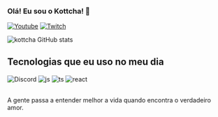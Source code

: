 ### Olá! Eu sou o Kottcha! 👋


[![Youtube](https://img.shields.io/badge/YouTube-FF0000?style=for-the-badge&logo=youtube&logoColor=white)](https://www.youtube.com/channel/UCTOcaKFgkSqZivKdwLm4JRQ)
[![Twitch](https://img.shields.io/badge/Twitch-9146FF?style=for-the-badge&logo=twitch&logoColor=white)](https://www.twitch.tv/kottchaoficial)

![kottcha GitHub stats](https://github-readme-stats.vercel.app/api?username=kottcha&show_icons=true&theme=dracula&count_private=true)


## Tecnologias que eu uso no meu dia

<div style="display: inline_block">
  <img align="center" alt="Discord" src="https://img.shields.io/badge/Discord-7289DA?style=for-the-badge&logo=discord&logoColor=white" />
  <img align="center" alt="js" src="https://img.shields.io/badge/JavaScript-F7DF1E?style=for-the-badge&logo=javascript&logoColor=black" />
  <img align="center" alt="ts" src="https://img.shields.io/badge/TypeScript-007ACC?style=for-the-badge&logo=typescript&logoColor=white" />
  <img align="center" alt="react" src="https://img.shields.io/badge/React-20232A?style=for-the-badge&logo=react&logoColor=61DAFB" />
</div><br/>


A gente passa a entender melhor a vida quando encontra o verdadeiro amor.
